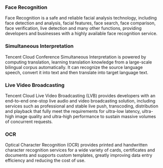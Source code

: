 ### Face Recognition
Face Recognition is a safe and reliable facial analysis technology, including face detection and analysis, facial features, face search, face comparison, face verification, live detection and many other functions, providing developers and businesses with a highly available face recognition service. 
### Simultaneous Interpretation
Tencent Cloud Conference Simultaneous Interpretation is powered by computing translation, learning translation knowledge from a large-scale bilingual corpus automatically. It can recognize the source language speech, convert it into text and then translate into target language text.
### Live Video Broadcasting
Tencent Cloud Live Video Broadcasting (LVB) provides developers with an end-to-end one-stop live audio and video broadcasting solution, including services such as professional and stable live push, transcoding, distribution and playback that fully meet the requirements for ultra-low latency, ultra-high image quality and ultra-high performance to sustain massive volumes of concurrent requests.
### OCR
Optical Character Recognition (OCR) provides printed and handwritten character recognition services for a wide variety of cards, certificates and documents and supports custom templates, greatly improving data entry efficiency and reducing the cost of use.

